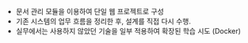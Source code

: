 - 문서 관리 모듈을 이용하여 단일 웹 프로젝트로 구성
- 기존 시스템의 업무 흐름을 정리한 후, 설계를 직접 다시 수행.
- 실무에서는 사용하지 않았던 기술을 일부 적용하여 확장된 학습 시도 (Docker)